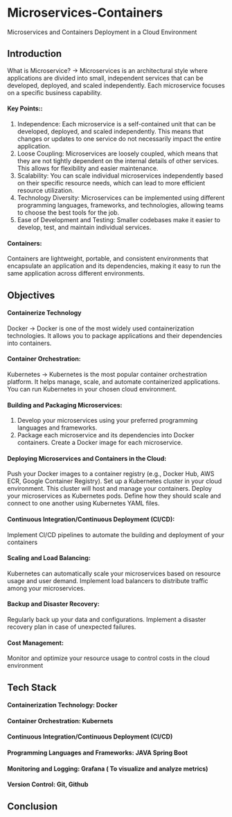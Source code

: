 # Microservices-Containers
Microservices and Containers Deployment in a Cloud Environment

## Introduction 
What is Microservice?
-> Microservices is an architectural style where applications are divided into small, independent services that can be developed, deployed, and scaled independently. Each microservice focuses on a specific business capability.

#### Key Points::
1. Independence: Each microservice is a self-contained unit that can be developed, deployed, and scaled independently. This means that changes or updates to one service do not necessarily impact the entire application.
2. Loose Coupling: Microservices are loosely coupled, which means that they are not tightly dependent on the internal details of other services. This allows for flexibility and easier maintenance.
3. Scalability: You can scale individual microservices independently based on their specific resource needs, which can lead to more efficient resource utilization.
4. Technology Diversity: Microservices can be implemented using different programming languages, frameworks, and technologies, allowing teams to choose the best tools for the job.
5. Ease of Development and Testing: Smaller codebases make it easier to develop, test, and maintain individual services.
   
#### Containers:
Containers are lightweight, portable, and consistent environments that encapsulate an application and its dependencies, making it easy to run the same application across different environments.

## Objectives

#### Containerize Technology 

Docker -> Docker is one of the most widely used containerization technologies. It allows you to package applications and their dependencies into containers.

#### Container Orchestration:
Kubernetes -> Kubernetes is the most popular container orchestration platform. It helps manage, scale, and automate containerized applications. You can run Kubernetes in your chosen cloud environment.

#### Building and Packaging Microservices:

1. Develop your microservices using your preferred programming languages and frameworks.
2. Package each microservice and its dependencies into Docker containers. Create a Docker image for each microservice.

#### Deploying Microservices and Containers in the Cloud:

Push your Docker images to a container registry (e.g., Docker Hub, AWS ECR, Google Container Registry).
Set up a Kubernetes cluster in your cloud environment. This cluster will host and manage your containers.
Deploy your microservices as Kubernetes pods. Define how they should scale and connect to one another using Kubernetes YAML files.

#### Continuous Integration/Continuous Deployment (CI/CD):
Implement CI/CD pipelines to automate the building and deployment of your containers

#### Scaling and Load Balancing:

Kubernetes can automatically scale your microservices based on resource usage and user demand.
Implement load balancers to distribute traffic among your microservices.

#### Backup and Disaster Recovery:

Regularly back up your data and configurations. Implement a disaster recovery plan in case of unexpected failures.

#### Cost Management:

Monitor and optimize your resource usage to control costs in the cloud environment




## Tech Stack

#### Containerization Technology: Docker
#### Container Orchestration: Kubernets
#### Continuous Integration/Continuous Deployment (CI/CD)
#### Programming Languages and Frameworks: JAVA Spring Boot
#### Monitoring and Logging: Grafana ( To visualize and analyze metrics)
#### Version Control: Git, Github


## Conclusion


